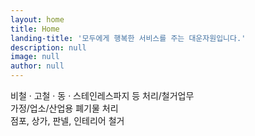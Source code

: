 ```yaml
---
layout: home
title: Home
landing-title: '모두에게 행복한 서비스를 주는 대운자원입니다.'
description: null
image: null
author: null
---
```


비철 · 고철 · 동 · 스테인레스파지 등 처리/철거업무<br>
가정/업소/산업용 폐기물 처리<br>
점포, 상가, 판넬, 인테리어 철거
